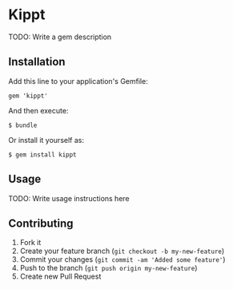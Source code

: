 # Kippt

TODO: Write a gem description

## Installation

Add this line to your application's Gemfile:

    gem 'kippt'

And then execute:

    $ bundle

Or install it yourself as:

    $ gem install kippt

## Usage

TODO: Write usage instructions here

## Contributing

1. Fork it
2. Create your feature branch (`git checkout -b my-new-feature`)
3. Commit your changes (`git commit -am 'Added some feature'`)
4. Push to the branch (`git push origin my-new-feature`)
5. Create new Pull Request

